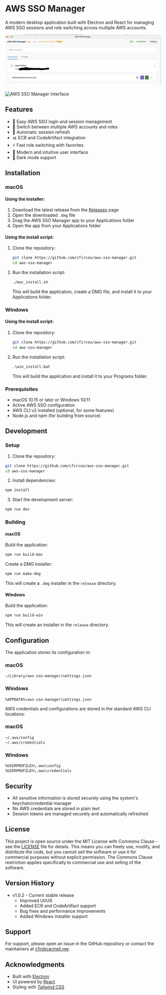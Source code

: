 # AWS SSO Manager

A modern desktop application built with Electron and React for managing AWS SSO sessions and role switching across multiple AWS accounts.

![AWS SSO Manager Screenshot](public/screenshot.png)

![AWS SSO Manager Interface](@Screenshot.png)

## Features

- 🔐 Easy AWS SSO login and session management
- 👥 Switch between multiple AWS accounts and roles
- 🔄 Automatic session refresh
- 📊 ECR and CodeArtifact integration
- ⚡ Fast role switching with favorites
- 🎨 Modern and intuitive user interface
- 🎨 Dark mode support

## Installation

### macOS

#### Using the installer:
1. Download the latest release from the [Releases](https://github.com/cfircoo/aws-sso-manager/releases) page
2. Open the downloaded `.dmg` file
3. Drag the AWS SSO Manager app to your Applications folder
4. Open the app from your Applications folder

#### Using the install script:
1. Clone the repository:
   ```bash
   git clone https://github.com/cfircoo/aws-sso-manager.git
   cd aws-sso-manager
   ```
2. Run the installation script:
   ```bash
   ./mac_install.sh
   ```
   This will build the application, create a DMG file, and install it to your Applications folder.

### Windows


#### Using the install script:
1. Clone the repository:
   ```bash
   git clone https://github.com/cfircoo/aws-sso-manager.git
   cd aws-sso-manager
   ```
2. Run the installation script:
   ```cmd
   .\win_install.bat
   ```
   This will build the application and install it to your Programs folder.

### Prerequisites

- macOS 10.15 or later or Windows 10/11
- Active AWS SSO configuration
- AWS CLI v2 installed (optional, for some features)
- Node.js and npm (for building from source)

## Development

### Setup

1. Clone the repository:
```bash
git clone https://github.com/cfircoo/aws-sso-manager.git
cd aws-sso-manager
```

2. Install dependencies:
```bash
npm install
```

3. Start the development server:
```bash
npm run dev
```

### Building

#### macOS

Build the application:
```bash
npm run build-mac
```

Create a DMG installer:
```bash
npm run make-dmg
```

This will create a `.dmg` installer in the `release` directory.

#### Windows

Build the application:
```bash
npm run build-win
```

This will create an installer in the `release` directory.

## Configuration

The application stores its configuration in:

### macOS
```
~/Library/aws-sso-manager/settings.json
```

### Windows
```
%APPDATA%\aws-sso-manager\settings.json
```

AWS credentials and configurations are stored in the standard AWS CLI locations:

### macOS
```
~/.aws/config
~/.aws/credentials
```

### Windows
```
%USERPROFILE%\.aws\config
%USERPROFILE%\.aws\credentials
```

## Security

- All sensitive information is stored securely using the system's keychain/credential manager
- No AWS credentials are stored in plain text
- Session tokens are managed securely and automatically refreshed

## License

This project is open source under the MIT License with Commons Clause - see the [LICENSE](LICENSE) file for details. This means you can freely use, modify, and distribute the code, but you cannot sell the software or use it for commercial purposes without explicit permission. The Commons Clause restriction applies specifically to commercial use and selling of the software.

## Version History

- v1.0.2 - Current stable release
  - Improved UI/UX
  - Added ECR and CodeArtifact support
  - Bug fixes and performance improvements
  - Added Windows installer support

## Support

For support, please open an issue in the GitHub repository or contact the maintainers at cfir@carmeli.me.

## Acknowledgments

- Built with [Electron](https://www.electronjs.org/)
- UI powered by [React](https://reactjs.org/)
- Styling with [Tailwind CSS](https://tailwindcss.com/)
